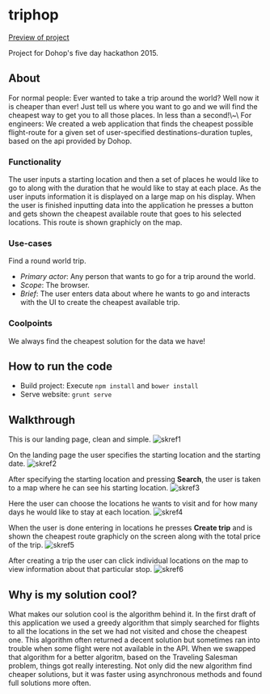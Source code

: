 # triphop

[Preview of project](http://46.101.33.122:9000/)

Project for Dohop's five day hackathon 2015.

## About 

For normal people:
Ever wanted to take a trip around the world? Well now it is cheaper than ever! Just tell us where you want to go and we will find the cheapest way to get you to all those places. In less than a second!\\~\\
For engineers:
We created a web application that finds the cheapest possible flight-route for a given set of user-specified destinations-duration tuples, based on the api provided by Dohop.

### Functionality

The user inputs a starting location and then a set of places he would like to go to along with the duration that he would like to stay at each place. As the user inputs information it is displayed on a large map on his display. When the user is finished inputting data into the application he presses a button and gets shown the cheapest available route that goes to his selected locations. This route is shown graphicly on the map.

### Use-cases

Find a round world trip.
- *Primary actor*: Any person that wants to go for a trip around the world.
- *Scope*: The browser.
- *Brief*: The user enters data about where he wants to go and interacts with the UI to create the cheapest available trip.

### Coolpoints

We always find the cheapest solution for the data we have!

## How to run the code

- Build project: Execute `npm install` and `bower install`
- Serve website: `grunt serve`

## Walkthrough

This is our landing page, clean and simple.
![skref1](http://i.imgur.com/w50vrig.png)

On the landing page the user specifies the starting location and the starting date.
![skref2](http://i.imgur.com/amcvYOj.png)

After specifying the starting location and pressing **Search**, the user is taken to a map where he can see his starting location.
![skref3](http://i.imgur.com/rbuKYuc.png)

Here the user can choose the locations he wants to visit and for how many days he would like to stay at each location.
![skref4](http://i.imgur.com/KV23kMl.png)

When the user is done entering in locations he presses **Create trip** and is shown the cheapest route graphicly on the screen along with the total price of the trip.
![skref5](http://i.imgur.com/yDbRkG5.png)

After creating a trip the user can click individual locations on the map to view information about that particular stop.
![skref6](http://i.imgur.com/aLbZLn1.png)

## Why is my solution cool?

What makes our solution cool is the algorithm behind it. In the first draft of this application we used a greedy algorithm that simply searched for flights to all the locations in the set we had not visited and chose the cheapest one. This algorithm often returned a decent solution but sometimes ran into trouble when some flight were not available in the API. When we swapped that algorithm for a better algoritm, based on the Traveling Salesman problem, things got really interesting. Not only did the new algorithm find cheaper solutions, but it was faster using asynchronous methods and found full solutions more often. 
